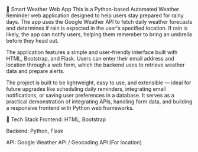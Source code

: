 📡 Smart Weather Web App
This is a Python-based Automated Weather Reminder web application designed to help users stay prepared for rainy days. The app uses the Google Weather API to fetch daily weather forecasts and determines if rain is expected in the user's specified location. If rain is likely, the app can notify users, helping them remember to bring an umbrella before they head out.

The application features a simple and user-friendly interface built with HTML, Bootstrap, and Flask. Users can enter their email address and location through a web form, which the backend uses to retrieve weather data and prepare alerts.

The project is built to be lightweight, easy to use, and extensible — ideal for future upgrades like scheduling daily reminders, integrating email notifications, or saving user preferences in a database. It serves as a practical demonstration of integrating APIs, handling form data, and building a responsive frontend with Python web frameworks.


🧰 Tech Stack
Frontend: HTML, Bootstrap

Backend: Python, Flask

API: Google Weather API / Geocoding API (For location) 



